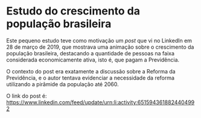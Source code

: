 # Estudo do crescimento da população brasileira

Este pequeno estudo teve como motivação um _post_ que vi no LinkedIn em 28 de março de 2019, que mostrava uma animação sobre o crescimento da população brasileira, destacando a quantidade de pessoas na faixa considerada economicamente ativa, isto é, que pagam a Previdência. 

O contexto do post era exatamente a discussão sobre a Reforma da Previdência, e o autor tentava evidenciar a necessidade da reforma utilizando a pirâmide da população até 2060.

O link do post é: https://www.linkedin.com/feed/update/urn:li:activity:6515943618824404992
